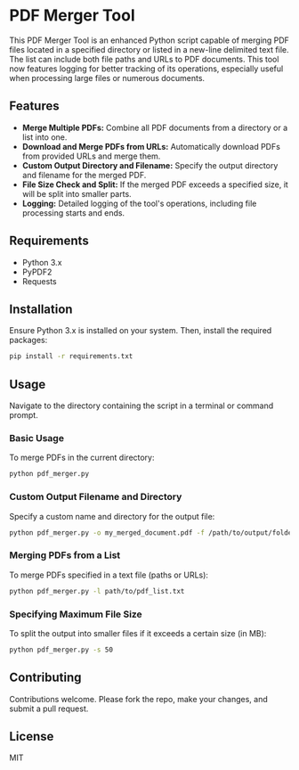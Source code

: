 
# PDF Merger Tool

This PDF Merger Tool is an enhanced Python script capable of merging PDF files located in a specified directory or listed in a new-line delimited text file. The list can include both file paths and URLs to PDF documents. This tool now features logging for better tracking of its operations, especially useful when processing large files or numerous documents.

## Features

- **Merge Multiple PDFs:** Combine all PDF documents from a directory or a list into one.
- **Download and Merge PDFs from URLs:** Automatically download PDFs from provided URLs and merge them.
- **Custom Output Directory and Filename:** Specify the output directory and filename for the merged PDF.
- **File Size Check and Split:** If the merged PDF exceeds a specified size, it will be split into smaller parts.
- **Logging:** Detailed logging of the tool's operations, including file processing starts and ends.

## Requirements

- Python 3.x
- PyPDF2
- Requests

## Installation

Ensure Python 3.x is installed on your system. Then, install the required packages:

```bash
pip install -r requirements.txt
```

## Usage

Navigate to the directory containing the script in a terminal or command prompt.

### Basic Usage

To merge PDFs in the current directory:

```bash
python pdf_merger.py
```

### Custom Output Filename and Directory

Specify a custom name and directory for the output file:

```bash
python pdf_merger.py -o my_merged_document.pdf -f /path/to/output/folder
```

### Merging PDFs from a List

To merge PDFs specified in a text file (paths or URLs):

```bash
python pdf_merger.py -l path/to/pdf_list.txt
```

### Specifying Maximum File Size

To split the output into smaller files if it exceeds a certain size (in MB):

```bash
python pdf_merger.py -s 50
```

## Contributing

Contributions welcome. Please fork the repo, make your changes, and submit a pull request.

## License

MIT